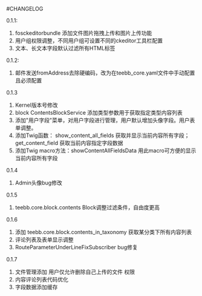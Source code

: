 #CHANGELOG

0.1.1:  
1. fosckeditorbundle 添加文件图片拖拽上传和图片上传功能
2. 用户组权限调整，不同用户组可设置不同的ckeditor工具栏配置
3. 文本、长文本字段默认过滤所有HTML标签

0.1.2: 
1. 邮件发送fromAddress去除硬编码，改为在teebb_core.yaml文件中手动配置且必须配置

0.1.3
1. Kernel版本号修改
2. block ContentsBlockService 添加类型参数用于获取指定类型内容列表
3. 添加"用户字段"菜单，对用户字段进行管理，用户默认增加头像字段。用户表单调整。
4. 添加Twig函数： show_content_all_fields 获取并显示当前内容所有字段；get_content_field 获取当前内容指定字段数据
5. 添加Twig macro方法：showContentAllFieldsData 用此macro可方便的显示当前内容所有字段

0.1.4
1. Admin头像bug修改

0.1.5
1. teebb.core.block.contents Block调整过滤条件，自由度更高

0.1.6
1. 添加 teebb.core.block.contents_in_taxonomy 获取某分类下所有内容列表
2. 评论列表及表单显示调整
3. RouteParameterUnderLineFixSubscriber bug修复

0.1.7
1. 文件管理添加 用户仅允许删除自己上传的文件 权限
2. 内容评论列表代码优化
3. 字段数据添加缓存